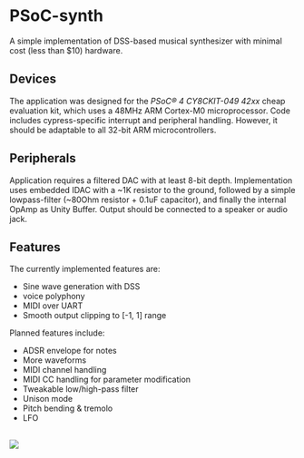 # PSoC-synth

A simple implementation of DSS-based musical synthesizer with minimal cost (less than $10) hardware.

## Devices
The application was designed for the *PSoC® 4 CY8CKIT-049 42xx* cheap evaluation kit, which uses a 48MHz ARM Cortex-M0 microprocessor. Code includes cypress-specific interrupt and peripheral handling. However, it should be adaptable to all 32-bit ARM microcontrollers.

## Peripherals
Application requires a filtered DAC with at least  8-bit depth. Implementation uses embedded IDAC with a ~1K resistor to the ground, followed by a simple lowpass-filter (~80Ohm resistor + 0.1uF capacitor), and finally the internal OpAmp as Unity Buffer. Output should be connected to a speaker or audio jack.

## Features
The currently implemented features are:
- Sine wave generation with DSS
- voice polyphony
- MIDI over UART
- Smooth output clipping to [-1, 1] range

Planned features include:
- ADSR envelope for notes
- More waveforms
- MIDI channel handling 
- MIDI CC handling for parameter modification
- Tweakable low/high-pass filter
- Unison mode
- Pitch bending & tremolo
- LFO

##

<img src='https://dl.dropboxusercontent.com/u/93510029/synth.jpg'>
